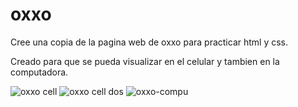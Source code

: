 # oxxo
Cree una copia de la pagina web de oxxo para practicar html y css.

Creado para que se pueda visualizar en el celular y tambien en la computadora.


























![oxxo cell](https://github.com/jesusvittee/oxxo/assets/127768350/836d0724-bde1-4825-a020-455b262be938)
![oxxo cell dos](https://github.com/jesusvittee/oxxo/assets/127768350/5ed5224f-c0cc-4b40-80f4-aaefcbc09769)
![oxxo-compu](https://github.com/jesusvittee/oxxo/assets/127768350/d730e3c1-b5a1-40b2-b097-e1287a69132d)

